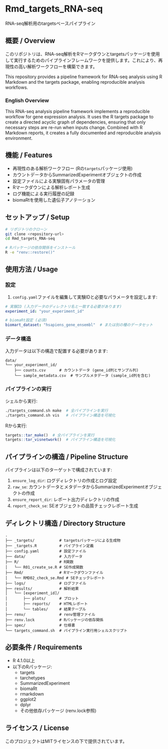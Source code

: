 # Rmd_targets_RNA-seq

RNA-seq解析用のtargetsベースパイプライン

## 概要 / Overview

このリポジトリは、RNA-seq解析をRマークダウンとtargetsパッケージを使用して実行するためのパイプラインフレームワークを提供します。これにより、再現性の高い解析ワークフローを構築できます。

This repository provides a pipeline framework for RNA-seq analysis using R Markdown and the targets package, enabling reproducible analysis workflows.

### English Overview

This RNA-seq analysis pipeline framework implements a reproducible workflow for gene expression analysis. It uses the R targets package to create a directed acyclic graph of dependencies, ensuring that only necessary steps are re-run when inputs change. Combined with R Markdown reports, it creates a fully documented and reproducible analysis environment.

## 機能 / Features

- 再現性のある解析ワークフロー (Rの`targets`パッケージ使用)
- カウントデータからSummarizedExperimentオブジェクトの作成
- 設定ファイルによる実験固有パラメータの管理
- Rマークダウンによる解析レポート生成
- ログ機能による実行履歴の記録
- biomaRtを使用した遺伝子アノテーション

## セットアップ / Setup

```bash
# リポジトリのクローン
git clone <repository-url>
cd Rmd_targets_RNA-seq

# Rパッケージの依存関係をインストール
R -e "renv::restore()"
```

## 使用方法 / Usage

### 設定

1. `config.yaml`ファイルを編集して実験IDと必要なパラメータを設定します:

```yaml
# 実験ID (入力データのディレクトリ名と一致する必要があります)
experiment_id: "your_experiment_id"

# biomaRt設定 (必須)
biomart_dataset: "hsapiens_gene_ensembl"  # または別の種のデータセット
```

### データ構造

入力データは以下の構造で配置する必要があります:

```
data/
└── your_experiment_id/
    ├── counts.csv      # カウントデータ (gene_id列とサンプル列)
    └── sample_metadata.csv  # サンプルメタデータ (sample_id列を含む)
```

### パイプラインの実行

シェルから実行:

```bash
./targets_command.sh make  # 全パイプラインを実行
./targets_command.sh vis   # パイプライン構造を可視化
```

Rから実行:

```r
targets::tar_make()  # 全パイプラインを実行
targets::tar_visnetwork()  # パイプライン構造を可視化
```

## パイプラインの構造 / Pipeline Structure

パイプラインは以下のターゲットで構成されています:

1. `ensure_log_dir`: ログディレクトリの作成とログ設定
2. `raw_se`: カウントデータとメタデータからSummarizedExperimentオブジェクトの作成
3. `ensure_report_dir`: レポート出力ディレクトリの作成
4. `report_check_se`: SEオブジェクトの品質チェックレポート生成

## ディレクトリ構造 / Directory Structure

```
.
├── _targets/           # targetsパッケージによる生成物
├── _targets.R          # パイプライン定義
├── config.yaml         # 設定ファイル
├── data/               # 入力データ
├── R/                  # R関数
│   └── R01_create_se.R # SE作成関数
├── Rmd/                # Rマークダウンファイル
│   └── RMD02_check_se.Rmd # SEチェックレポート
├── logs/               # ログファイル
├── results/            # 解析結果
│   └── [experiment_id]/
│       ├── plots/      # プロット
│       ├── reports/    # HTMLレポート
│       └── tables/     # 結果テーブル
├── renv/               # renv管理ファイル
├── renv.lock           # Rパッケージの依存関係
├── spec/               # 仕様書
└── targets_command.sh  # パイプライン実行用シェルスクリプト
```

## 必要条件 / Requirements

- R 4.1.0以上
- 以下のRパッケージ:
  - targets
  - tarchetypes
  - SummarizedExperiment
  - biomaRt
  - rmarkdown
  - ggplot2
  - dplyr
  - その他依存パッケージ (renv.lock参照)

## ライセンス / License

このプロジェクトはMITライセンスの下で提供されています。
